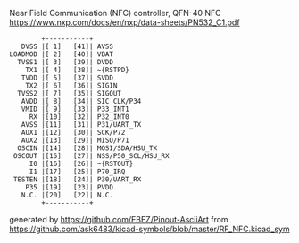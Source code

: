 Near Field Communication (NFC) controller, QFN-40
NFC
https://www.nxp.com/docs/en/nxp/data-sheets/PN532_C1.pdf


	        +-----------+
	   DVSS |[ 1]   [41]| AVSS
	LOADMOD |[ 2]   [40]| VBAT
	  TVSS1 |[ 3]   [39]| DVDD
	    TX1 |[ 4]   [38]| ~{RSTPD}
	   TVDD |[ 5]   [37]| SVDD
	    TX2 |[ 6]   [36]| SIGIN
	  TVSS2 |[ 7]   [35]| SIGOUT
	   AVDD |[ 8]   [34]| SIC_CLK/P34
	   VMID |[ 9]   [33]| P33_INT1
	     RX |[10]   [32]| P32_INT0
	   AVSS |[11]   [31]| P31/UART_TX
	   AUX1 |[12]   [30]| SCK/P72
	   AUX2 |[13]   [29]| MISO/P71
	  OSCIN |[14]   [28]| MOSI/SDA/HSU_TX
	 OSCOUT |[15]   [27]| NSS/P50_SCL/HSU_RX
	     I0 |[16]   [26]| ~{RSTOUT}
	     I1 |[17]   [25]| P70_IRQ
	 TESTEN |[18]   [24]| P30/UART_RX
	    P35 |[19]   [23]| PVDD
	   N.C. |[20]   [22]| N.C.
	        +-----------+


generated by https://github.com/FBEZ/Pinout-AsciiArt from https://github.com/ask6483/kicad-symbols/blob/master/RF_NFC.kicad_sym